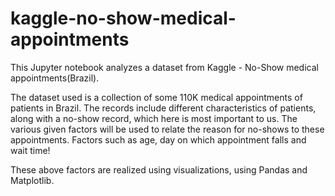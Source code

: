 # kaggle-no-show-medical-appointments
This Jupyter notebook analyzes a dataset from Kaggle - No-Show medical appointments(Brazil).

The dataset used is a collection of some 110K medical appointments of patients in Brazil. The records include different characteristics of patients, along with a no-show record, which here is most important to us. The various given factors will be used to relate the reason for no-shows to these appointments. Factors such as age, day on which appointment falls and wait time!

These above factors are realized using visualizations, using Pandas and Matplotlib. 
